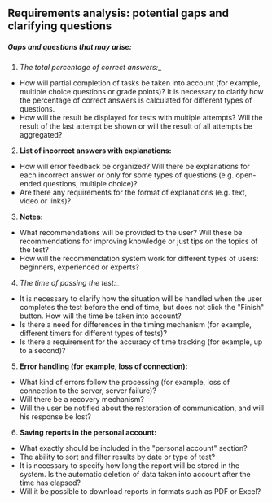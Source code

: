 ## Requirements analysis: potential gaps and clarifying questions
##### Gaps and questions that may arise:
1. _The total percentage of correct answers:__
* How will partial completion of tasks be taken into account (for example, multiple choice questions or grade points)? It is necessary to clarify how the percentage of correct answers is calculated for different types of questions. 
* How will the result be displayed for tests with multiple attempts? Will the result of the last attempt be shown or will the result of all attempts be aggregated?
2. __List of incorrect answers with explanations:__
* How will error feedback be organized? Will there be explanations for each incorrect answer or only for some types of questions (e.g. open-ended questions, multiple choice)?
* Are there any requirements for the format of explanations (e.g. text, video or links)?
3. __Notes:__
* What recommendations will be provided to the user? Will these be recommendations for improving knowledge or just tips on the topics of the test?
* How will the recommendation system work for different types of users: beginners, experienced or experts?
4. _The time of passing the test:__
* It is necessary to clarify how the situation will be handled when the user completes the test before the end of time, but does not click the "Finish" button. How will the time be taken into account?
* Is there a need for differences in the timing mechanism (for example, different timers for different types of tests)?
* Is there a requirement for the accuracy of time tracking (for example, up to a second)?
5. __Error handling (for example, loss of connection):__
* What kind of errors follow the processing (for example, loss of connection to the server, server failure)?
* Will there be a recovery mechanism?
* Will the user be notified about the restoration of communication, and will his response be lost?
6. __Saving reports in the personal account:__
* What exactly should be included in the "personal account" section?
* The ability to sort and filter results by date or type of test?
* It is necessary to specify how long the report will be stored in the system. Is the automatic deletion of data taken into account after the time has elapsed?
* Will it be possible to download reports in formats such as PDF or Excel?
